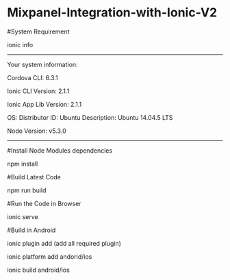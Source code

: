 # Mixpanel-Integration-with-Ionic-V2

#System Requirement

ionic info

--------------------------------

Your system information:

Cordova CLI: 6.3.1

Ionic CLI Version: 2.1.1

Ionic App Lib Version: 2.1.1

OS: Distributor ID:	Ubuntu Description:	Ubuntu 14.04.5 LTS 

Node Version: v5.3.0

--------------------------------

#Install Node Modules dependencies

npm install

#Build Latest Code

npm run build

#Run the Code in Browser

ionic serve 

#Build in Android 

ionic plugin add <plugin-name> (add all required plugin)

ionic platform add andorid/ios 

ionic build android/ios


